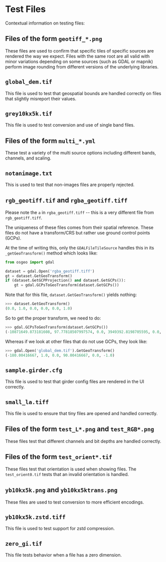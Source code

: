 # Test Files

Contextual information on testing files:

## Files of the form `geotiff_*.png`

These files are used to confirm that specific tiles of specific sources are rendered the way we expect.  Files with the same root are all valid with minor variations depending on some sources (such as GDAL or mapnik) perform image rounding from different versions of the underlying libraries.

## `global_dem.tif`

This file is used to test that geospatial bounds are handled correctly on files that slightly misreport their values.

## `grey10kx5k.tif`

This file is used to test conversion and use of single band files.

## Files of the form `multi_*.yml`

These test a variety of the multi source options including different bands, channels, and scaling.

## `notanimage.txt`

This is used to test that non-images files are properly rejected.

## `rgb_geotiff.tif` and `rgba_geotiff.tiff`

Please note the `a` in `rgba_geotiff.tiff` -- this is a very different file
from `rgb_geotiff.tiff`.

The uniqueness of these files comes from their spatial reference.
These files do not have a transform/CRS but rather use ground control points
(GCPs).

At the time of writing this, only the `GDALFileTileSource` handles this in
its `_getGeoTransform()` method which looks like:

```py
from osgeo import gdal

dataset = gdal.Open('rgba_geotiff.tiff')
gt = dataset.GetGeoTransform()
if (dataset.GetGCPProjection() and dataset.GetGCPs()):
    gt = gdal.GCPsToGeoTransform(dataset.GetGCPs())
```

Note that for this file, `dataset.GetGeoTransform()` yields nothing:

```py
>>> dataset.GetGeoTransform()
(0.0, 1.0, 0.0, 0.0, 0.0, 1.0)
```

So to get the proper transform, we need to do:

```py
>>> gdal.GCPsToGeoTransform(dataset.GetGCPs())
(-10871649.873181608, 97.77818507997574, 0.0, 3949392.8198705595, 0.0, -97.72497866707454)
```

Whereas if we look at other files that do not use GCPs, they look like:

```py
>>> gdal.Open('global_dem.tif').GetGeoTransform()
(-180.00416667, 1.0, 0.0, 90.00416667, 0.0, -1.0)
```

## `sample.girder.cfg`

This file is used to test that girder config files are rendered in the UI correctly.

## `small_la.tiff`

This file is used to ensure that tiny files are opened and handled correctly.

## Files of the form `test_L*.png` and `test_RGB*.png`

These files test that different channels and bit depths are handled correctly.

## Files of the form `test_orient*.tif`

These files test that orientation is used when showing files.  The `test_orient0.tif` tests that an invalid orientation is handled.

## `yb10kx5k.png` and `yb10kx5ktrans.png`

These files are used to test conversion to more efficient encodings.

## `yb10kx5k.zstd.tiff`

This file is used to test support for zstd compression.

## `zero_gi.tif`

This file tests behavior when a file has a zero dimension.
